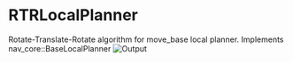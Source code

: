 # RTRLocalPlanner
Rotate-Translate-Rotate algorithm for move_base local planner. Implements nav_core::BaseLocalPlanner
![Output](out.gif)
